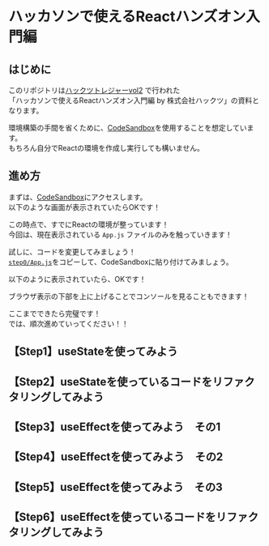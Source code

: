 # ハッカソンで使えるReactハンズオン入門編

## はじめに

このリポジトリは[ハックツトレジャーvol2](https://hackz-community.doorkeeper.jp/events/159012) で行われた  
「ハッカソンで使えるReactハンズオン入門編 by 株式会社ハックツ」の資料となります。

環境構築の手間を省くために、[CodeSandbox](https://codesandbox.io/s/react-new)を使用することを想定しています。  
もちろん自分でReactの環境を作成し実行しても構いません。

## 進め方

まずは、[CodeSandbox](https://codesandbox.io/s/react-new)にアクセスします。  
以下のような画面が表示されていたらOKです！

<!-- TODO: 画像の追加 -->

この時点で、すでにReactの環境が整っています！  
今回は、現在表示されている `App.js` ファイルのみを触っていきます！

<!-- TODO: 画像の追加 -->

試しに、コードを変更してみましょう！  
[`step0/App.js`](step0/App.js)をコピーして、CodeSandboxに貼り付けてみましょう。

以下のように表示されていたら、OKです！

<!-- TODO: 画像の追加 -->

ブラウザ表示の下部を上に上げることでコンソールを見ることもできます！

<!-- TODO: 画像の追加 -->

ここまでできたら完璧です！  
では、順次進めていってください！！


## 【Step1】useStateを使ってみよう

## 【Step2】useStateを使っているコードをリファクタリングしてみよう

## 【Step3】useEffectを使ってみよう　その1

## 【Step4】useEffectを使ってみよう　その2

## 【Step5】useEffectを使ってみよう　その3

## 【Step6】useEffectを使っているコードをリファクタリングしてみよう
